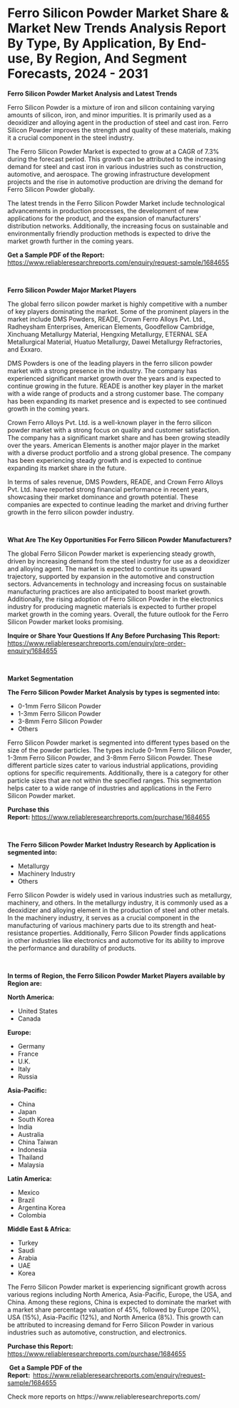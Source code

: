 <p><h1>Ferro Silicon Powder Market Share & Market New Trends Analysis Report By Type, By Application, By End-use, By Region, And Segment Forecasts, 2024 - 2031</h1></p><p><strong>Ferro Silicon Powder Market Analysis and Latest Trends</strong></p>
<p><p>Ferro Silicon Powder is a mixture of iron and silicon containing varying amounts of silicon, iron, and minor impurities. It is primarily used as a deoxidizer and alloying agent in the production of steel and cast iron. Ferro Silicon Powder improves the strength and quality of these materials, making it a crucial component in the steel industry.</p><p>The Ferro Silicon Powder Market is expected to grow at a CAGR of 7.3% during the forecast period. This growth can be attributed to the increasing demand for steel and cast iron in various industries such as construction, automotive, and aerospace. The growing infrastructure development projects and the rise in automotive production are driving the demand for Ferro Silicon Powder globally.</p><p>The latest trends in the Ferro Silicon Powder Market include technological advancements in production processes, the development of new applications for the product, and the expansion of manufacturers' distribution networks. Additionally, the increasing focus on sustainable and environmentally friendly production methods is expected to drive the market growth further in the coming years.</p></p>
<p><strong>Get a Sample PDF of the Report:&nbsp;</strong> <a href="https://www.reliableresearchreports.com/enquiry/request-sample/1684655">https://www.reliableresearchreports.com/enquiry/request-sample/1684655</a></p>
<p>&nbsp;</p>
<p><strong>Ferro Silicon Powder Major Market Players</strong></p>
<p><p>The global ferro silicon powder market is highly competitive with a number of key players dominating the market. Some of the prominent players in the market include DMS Powders, READE, Crown Ferro Alloys Pvt. Ltd., Radheysham Enterprises, American Elements, Goodfellow Cambridge, Xinchuang Metallurgy Material, Hengxing Metallurgy, ETERNAL SEA Metallurgical Material, Huatuo Metallurgy, Dawei Metallurgy Refractories, and Exxaro.</p><p>DMS Powders is one of the leading players in the ferro silicon powder market with a strong presence in the industry. The company has experienced significant market growth over the years and is expected to continue growing in the future. READE is another key player in the market with a wide range of products and a strong customer base. The company has been expanding its market presence and is expected to see continued growth in the coming years.</p><p>Crown Ferro Alloys Pvt. Ltd. is a well-known player in the ferro silicon powder market with a strong focus on quality and customer satisfaction. The company has a significant market share and has been growing steadily over the years. American Elements is another major player in the market with a diverse product portfolio and a strong global presence. The company has been experiencing steady growth and is expected to continue expanding its market share in the future.</p><p>In terms of sales revenue, DMS Powders, READE, and Crown Ferro Alloys Pvt. Ltd. have reported strong financial performance in recent years, showcasing their market dominance and growth potential. These companies are expected to continue leading the market and driving further growth in the ferro silicon powder industry.</p></p>
<p>&nbsp;</p>
<p><strong>What Are The Key Opportunities For Ferro Silicon Powder Manufacturers?</strong></p>
<p><p>The global Ferro Silicon Powder market is experiencing steady growth, driven by increasing demand from the steel industry for use as a deoxidizer and alloying agent. The market is expected to continue its upward trajectory, supported by expansion in the automotive and construction sectors. Advancements in technology and increasing focus on sustainable manufacturing practices are also anticipated to boost market growth. Additionally, the rising adoption of Ferro Silicon Powder in the electronics industry for producing magnetic materials is expected to further propel market growth in the coming years. Overall, the future outlook for the Ferro Silicon Powder market looks promising.</p></p>
<p><strong>Inquire or Share Your Questions If Any Before Purchasing This Report:</strong> <a href="https://www.reliableresearchreports.com/enquiry/pre-order-enquiry/1684655">https://www.reliableresearchreports.com/enquiry/pre-order-enquiry/1684655</a></p>
<p>&nbsp;</p>
<p><strong>Market Segmentation</strong></p>
<p><strong>The Ferro Silicon Powder Market Analysis by types is segmented into:</strong></p>
<p><ul><li>0-1mm Ferro Silicon Powder</li><li>1-3mm Ferro Silicon Powder</li><li>3-8mm Ferro Silicon Powder</li><li>Others</li></ul></p>
<p><p>Ferro Silicon Powder market is segmented into different types based on the size of the powder particles. The types include 0-1mm Ferro Silicon Powder, 1-3mm Ferro Silicon Powder, and 3-8mm Ferro Silicon Powder. These different particle sizes cater to various industrial applications, providing options for specific requirements. Additionally, there is a category for other particle sizes that are not within the specified ranges. This segmentation helps cater to a wide range of industries and applications in the Ferro Silicon Powder market.</p></p>
<p><strong>Purchase this Report:&nbsp;</strong><a href="https://www.reliableresearchreports.com/purchase/1684655">https://www.reliableresearchreports.com/purchase/1684655</a></p>
<p>&nbsp;</p>
<p><strong>The Ferro Silicon Powder Market Industry Research by Application is segmented into:</strong></p>
<p><ul><li>Metallurgy</li><li>Machinery Industry</li><li>Others</li></ul></p>
<p><p>Ferro Silicon Powder is widely used in various industries such as metallurgy, machinery, and others. In the metallurgy industry, it is commonly used as a deoxidizer and alloying element in the production of steel and other metals. In the machinery industry, it serves as a crucial component in the manufacturing of various machinery parts due to its strength and heat-resistance properties. Additionally, Ferro Silicon Powder finds applications in other industries like electronics and automotive for its ability to improve the performance and durability of products.</p></p>
<p>&nbsp;</p>
<p><strong>In terms of Region, the Ferro Silicon Powder Market Players available by Region are:</strong></p>
<p>
    <p> <strong> North America: </strong>
        <ul>
            <li>United States</li>
            <li>Canada</li>
        </ul>
        </p> 
    <p> <strong> Europe: </strong>
        <ul>
            <li>Germany</li>
            <li>France</li>
            <li>U.K.</li>
            <li>Italy</li>
            <li>Russia</li>
        </ul>
        </p> 
    <p> <strong> Asia-Pacific: </strong>
        <ul>
            <li>China</li>
            <li>Japan</li>
            <li>South Korea</li>
            <li>India</li>
            <li>Australia</li>
            <li>China Taiwan</li>
            <li>Indonesia</li>
            <li>Thailand</li>
            <li>Malaysia</li>
        </ul>
        </p> 
    <p> <strong> Latin America: </strong>
        <ul>
            <li>Mexico</li>
            <li>Brazil</li>
            <li>Argentina Korea</li>
            <li>Colombia</li>
        </ul>
        </p> 
    <p> <strong> Middle East & Africa: </strong>
        <ul>
            <li>Turkey</li>
            <li>Saudi</li>
            <li>Arabia</li>
            <li>UAE</li>
            <li>Korea</li>
        </ul>
    </p>
    </p>
<p><p>The Ferro Silicon Powder market is experiencing significant growth across various regions including North America, Asia-Pacific, Europe, the USA, and China. Among these regions, China is expected to dominate the market with a market share percentage valuation of 45%, followed by Europe (20%), USA (15%), Asia-Pacific (12%), and North America (8%). This growth can be attributed to increasing demand for Ferro Silicon Powder in various industries such as automotive, construction, and electronics.</p></p>
<p><strong>Purchase this Report: </strong><a href="https://www.reliableresearchreports.com/purchase/1684655">https://www.reliableresearchreports.com/purchase/1684655</a></p>
<p>&nbsp;<strong>Get a Sample PDF of the Report:&nbsp;&nbsp;</strong><a href="https://www.reliableresearchreports.com/enquiry/request-sample/1684655">https://www.reliableresearchreports.com/enquiry/request-sample/1684655</a></p>
<p><strong></strong></p>
<p>Check more reports on https://www.reliableresearchreports.com/</p>